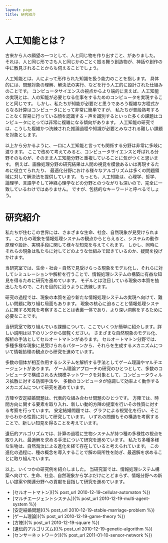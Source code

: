 ```yaml
---
layout: page
title: 研究紹介
---
```


# 人工知能とは？
古来から人の願望の一つとして、人と同じ物を作り出すこと、がありました。
それは、人と同じ形でさも人と同じかのごとく振る舞う創造物が、神話や創作の中に散見されることからも伺えることでしょう。

人工知能とは、人によって形作られた知識を扱う能力のことを指します。
具体的には、問題対象の理解、解決法の実行、などを行う人工的に設計された仕組みのことです。
コンピュータサイエンスの視点からより端的に言えば、人工知能の実現とは、人の知能が必要となる仕事をするためのコンピュータを実現することと同じです。
しかし、私たちが知能が必要だと思うであろう複雑な方程式からなる計算はコンピュータにとって非常に簡単ですが、
私たちが普段熟考することなく容易に行っている顔を認識する・声を識別するといった多くの課題はコンピュータにとっては非常に複雑になる傾向があります。
人工知能の研究では、こうした複雑かつ洗練された推論過程や知識が必要とみなされる難しい課題を対象とします。

以上から分かるように、一口に人工知能と言っても関係する分野は非常に多岐に渡ります。
ここで改めて考えてみると、コンピュータサイエンスと呼ばれる分野そのものが、そのまま人工知能分野と重複していることに気がつくと思います。
例えば、画像処理分野の研究結果は人間の視覚を模倣あるいは再現するために役立てられたり、
最適化分野における様々なアルゴリズムは多くの問題領域に対して解決法を提供しています。
もっとも、人工知能は、心理学、哲学、論理学、言語学そして神経心理学などの分野とのつながりも深いので、完全に一致しているわけではありません。
ですが、包括的なキーワードと呼べるでしょう。

# 研究紹介
私たちが住むこの世界には、さまざまな生命、社会、自然現象が見受けられます。
これらの現象を情報処理システムの観点からとらえると、システムの動作原理や設計、実現手段に関して様々な知見を与えてくれます。
しかし、同時にそれらの現象は私たちに対してどのような仕組みで起きているのか、疑問を投げかけます。

当研究室では、生命・社会・自然で見受けらっる現象をモデル化し、それらに対してシミュレーションや解析を行うことで、情報処理システムの構築に有益な知見を得るために研究を進めています。
モデルとは注目している現象の本質を抽出したもので、これを目的に沿うように洗練します。

研究の過程では、現象の本質を迫り新たな情報処理システムの実現へ向けて、難しい問題に取り組む局面もあります。
現象の核心に迫ることと情報処理システムに関する知見を考察することとは表裏一体であり、より深い洞察をするために必要なことです。

当研究室で取り組んでいる課題について、ここでいくつか簡単に紹介します。詳しい説明は以下のリンクから御覧ください。
さまざまな自然現象のモデル化、解析の手法としてセルオートマトンがあります。
セルオートマトン分野では、多種多様な現象に見受けられるパターンから、それらを生成するメカニズムについて情報処理の観点から研究を進めています。

多数の個体が相互作用するシステムを解析する手法としてゲーム理論やマルチエージェントがあります。
ゲーム理論アプローチの研究のひとつとして、多数のコンピュータで構成される大規模ネットワークを対象として、コンピュータウィルス拡散に対する防御手法や、
多数のコンピュータが協調して効率よく動作するメカニズムについて研究を進めています。

方陣や安定結婚問題は、代表的な組み合わせ問題のひとつです。
方陣では、時間方向に関する要素を取り入れ、新しい動的方陣の提案を行いその性質に対する考察を行っています。
安定結婚問題では、グラフによる視覚化を行い、そこからわかる性質に対して研究しています。
いずれの問題もその構造を考察することで、新しい知見を得ることを考えています。

遺伝的アルゴリズムでは、計算の過程に生物システムが持つ種の多様性の視点を取り入れ、最適解を求める手法について研究を進めています。
私たち多種多様な生物は、自然淘汰による進化を経て存在していると考えられています。
この進化の過程に、種の概念を導入することで解の局所性を防ぎ、最適解を求めることに取り組んでいます。

以上、いくつかの研究例を紹介しました。
当研究室では、情報処理システム構築へ向けて、生命、社会、自然現象から学ぶだけにとどまらず、情報分野への新しい提案や関連分野への貢献を目指して研究を進めています。

- [セルオートマトン]({% post_url 2010-12-19-cellular-automaton %})
- [マルチエージェントシステム]({% post_url 2010-12-19-multi-agent-system %})
- [安定結婚問題]({% post_url 2010-12-19-stable-marriage-problem %})
- [ゲーム理論]({% post_url 2010-12-19-game-theory %})
- [方陣]({% post_url 2010-12-19-square %})
- [遺伝的アルゴリズム]({% post_url 2010-12-19-genetic-algorithm %})
- [センサーネットワーク]({% post_url 2011-01-10-sensor-network %})
